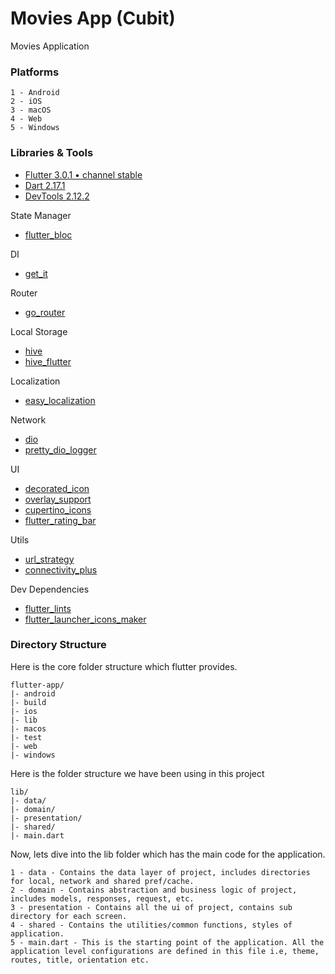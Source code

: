 # Movies App (Cubit)

Movies Application

### Platforms
```
1 - Android
2 - iOS
3 - macOS
4 - Web
5 - Windows
```

### Libraries & Tools

- [Flutter 3.0.1 • channel stable](https://flutter.dev)
- [Dart 2.17.1](https://dart.dev)
- [DevTools 2.12.2](https://docs.flutter.dev/development/tools/devtools/overview)

State Manager
- [flutter_bloc](https://github.com/felangel/bloc/tree/master/packages/flutter_bloc)

DI
- [get_it](https://github.com/fluttercommunity/get_it)

Router
- [go_router](https://github.com/flutter/packages/tree/main/packages/go_router)

Local Storage
- [hive](https://github.com/hivedb/hive)
- [hive_flutter](https://github.com/hivedb/hive)

Localization
- [easy_localization](https://github.com/aissat/easy_localization)

Network
- [dio](https://github.com/flutterchina/dio)
- [pretty_dio_logger](https://github.com/Milad-Akarie/pretty_dio_logger)

UI
- [decorated_icon](https://github.com/benPesso/flutter_decorated_icon)
- [overlay_support](https://github.com/boyan01/overlay_support)
- [cupertino_icons](https://github.com/flutter/packages/tree/master/third_party/packages/cupertino_icons)
- [flutter_rating_bar](https://github.com/sarbagyastha/flutter_rating_bar)

Utils
- [url_strategy](https://github.com/simpleclub/url_strategy)
- [connectivity_plus](https://github.com/fluttercommunity/plus_plugins/tree/main/packages/connectivity_plus)

Dev Dependencies
- [flutter_lints](https://github.com/flutter/packages/tree/main/packages/flutter_lints)
- [flutter_launcher_icons_maker](https://github.com/gsmlg-dev/flutter_launcher_icons_maker)

### Directory Structure
Here is the core folder structure which flutter provides.

```
flutter-app/
|- android
|- build
|- ios
|- lib
|- macos
|- test
|- web
|- windows
```

Here is the folder structure we have been using in this project

```
lib/
|- data/
|- domain/
|- presentation/
|- shared/
|- main.dart
```

Now, lets dive into the lib folder which has the main code for the application.

```
1 - data - Contains the data layer of project, includes directories for local, network and shared pref/cache.
2 - domain - Contains abstraction and business logic of project, includes models, responses, request, etc.
3 - presentation - Contains all the ui of project, contains sub directory for each screen.
4 - shared - Contains the utilities/common functions, styles of application.
5 - main.dart - This is the starting point of the application. All the application level configurations are defined in this file i.e, theme, routes, title, orientation etc.
```

